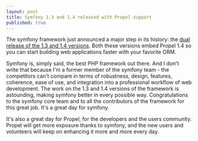```yaml
---
layout: post
title: Symfony 1.3 and 1.4 released with Propel support
published: true
---
```

<p>The symfony framework just announced a major step in its history: the <a href="http://www.symfony-project.org/blog/2009/12/01/symfony-1-3-and-1-4-stable-released">dual release of the 1.3 and 1.4 versions</a>. Both these versions embed Propel 1.4 so you can start building web applications faster with your favorite ORM.<p /> Symfony is, simply said, the best PHP framework out there. And I don't write that because I'm a former member of the symfony team - the competitors can't compare in terms of robustness, design, features, coherence, ease of use, and integration into a professional workflow of web development. The work on the 1.3 and 1.4 versions of the framework is astounding, making symfony better in every possible way. Congratulations to the symfony core team and to all the contributors of the framework for this great job. It's a great day for symfony.<p /> It's also a great day for Propel, for the developers and the users community. Propel will get more exposure thanks to symfony, and the new users and volunteers will keep on enhancing it more and more every day.</p>
